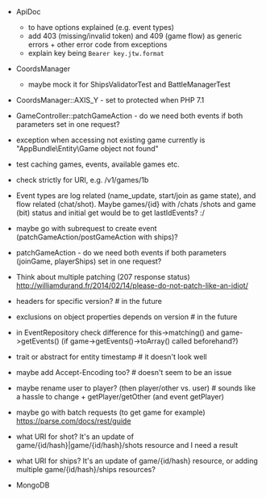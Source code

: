 - ApiDoc
  * to have options explained (e.g. event types)
  * add 403 (missing/invalid token) and 409 (game flow) as generic errors + other error code from exceptions
  * explain key being `Bearer key.jtw.format`

- CoordsManager
  * maybe mock it for ShipsValidatorTest and BattleManagerTest

- CoordsManager::AXIS_Y - set to protected when PHP 7.1

- GameController::patchGameAction - do we need both events if both parameters set in one request?

- exception when accessing not existing game currently is "AppBundle\\Entity\\Game object not found"
- test caching games, events, available games etc.
- check strictly for URI, e.g. /v1/games/1b

- Event types are log related (name_update, start/join as game state), and flow related (chat/shot).
    Maybe games/{id} with /chats /shots and game (bit) status and initial get would be to get lastIdEvents? :/

- maybe go with subrequest to create event (patchGameAction/postGameAction with ships)?
- patchGameAction - do we need both events if both parameters (joinGame, playerShips) set in one request?

- Think about multiple patching (207 response status) http://williamdurand.fr/2014/02/14/please-do-not-patch-like-an-idiot/

- headers for specific version? # in the future
- exclusions on object properties depends on version # in the future

- in EventRepository check difference for this->matching() and game->getEvents() (if game->getEvents()->toArray() called beforehand?)

- trait or abstract for entity timestamp # it doesn't look well
- maybe add Accept-Encoding too? # doesn't seem to be an issue
- maybe rename user to player? (then player/other vs. user) # sounds like a hassle to change + getPlayer/getOther (and event getPlayer)
- maybe go with batch requests (to get game for example) https://parse.com/docs/rest/guide

- what URI for shot? It's an update of game/{id/hash}|game/{id/hash}/shots resource and I need a result
- what URI for ships? It's an update of game/{id/hash} resource, or adding multiple game/{id/hash}/ships resources?

- MongoDB
